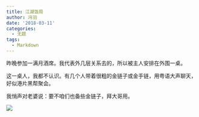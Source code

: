 ```yaml
---
title: 江湖饭局
author: 冯羽
date: '2018-03-11'
categories:
  - 无题
tags:
  - Markdown
---
```


昨晚参加一满月酒席。我代表外几层关系去的，所以被主人安排在外围一桌。

这一桌人，我都不认识。有几个人带着很粗的金链子或金手链，用粤语大声聊天，好似港片黑帮聚会。

我悄声对老婆说：要不咱们也备些金链子，拜大哥用。

![](http://n.sinaimg.cn/sinacn/w640h360/20171210/d64b-fypnsip4668594.jpg)